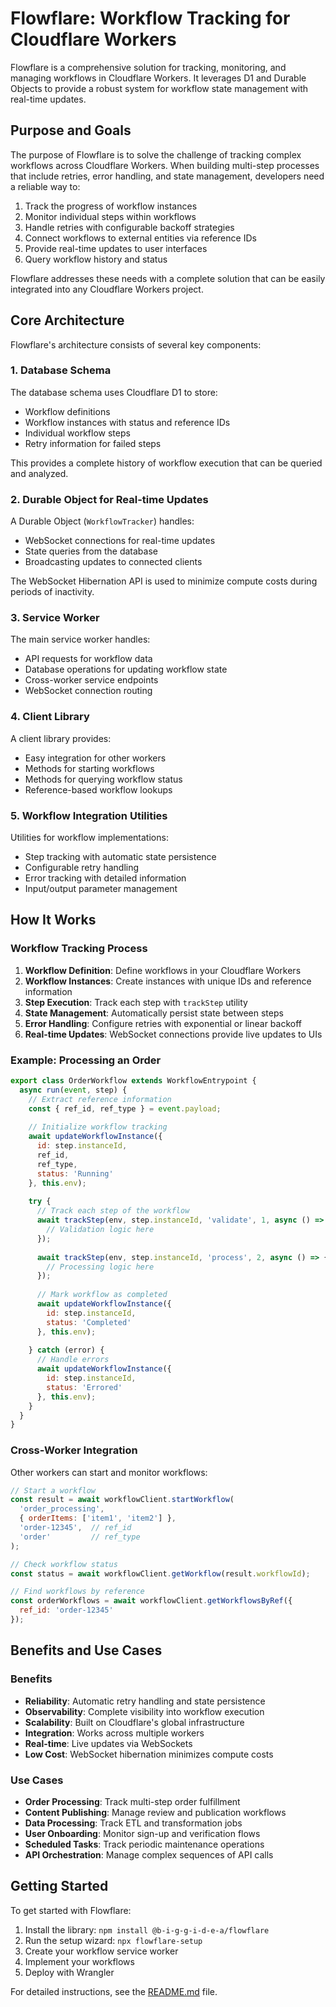 # Flowflare: Workflow Tracking for Cloudflare Workers

Flowflare is a comprehensive solution for tracking, monitoring, and managing workflows in Cloudflare Workers. It leverages D1 and Durable Objects to provide a robust system for workflow state management with real-time updates.

## Purpose and Goals

The purpose of Flowflare is to solve the challenge of tracking complex workflows across Cloudflare Workers. When building multi-step processes that include retries, error handling, and state management, developers need a reliable way to:

1. Track the progress of workflow instances
2. Monitor individual steps within workflows
3. Handle retries with configurable backoff strategies
4. Connect workflows to external entities via reference IDs
5. Provide real-time updates to user interfaces
6. Query workflow history and status

Flowflare addresses these needs with a complete solution that can be easily integrated into any Cloudflare Workers project.

## Core Architecture

Flowflare's architecture consists of several key components:

### 1. Database Schema

The database schema uses Cloudflare D1 to store:
- Workflow definitions
- Workflow instances with status and reference IDs
- Individual workflow steps
- Retry information for failed steps

This provides a complete history of workflow execution that can be queried and analyzed.

### 2. Durable Object for Real-time Updates

A Durable Object (`WorkflowTracker`) handles:
- WebSocket connections for real-time updates
- State queries from the database
- Broadcasting updates to connected clients

The WebSocket Hibernation API is used to minimize compute costs during periods of inactivity.

### 3. Service Worker

The main service worker handles:
- API requests for workflow data
- Database operations for updating workflow state
- Cross-worker service endpoints
- WebSocket connection routing

### 4. Client Library

A client library provides:
- Easy integration for other workers
- Methods for starting workflows
- Methods for querying workflow status
- Reference-based workflow lookups

### 5. Workflow Integration Utilities

Utilities for workflow implementations:
- Step tracking with automatic state persistence
- Configurable retry handling
- Error tracking with detailed information
- Input/output parameter management

## How It Works

### Workflow Tracking Process

1. **Workflow Definition**: Define workflows in your Cloudflare Workers
2. **Workflow Instances**: Create instances with unique IDs and reference information
3. **Step Execution**: Track each step with `trackStep` utility
4. **State Management**: Automatically persist state between steps
5. **Error Handling**: Configure retries with exponential or linear backoff
6. **Real-time Updates**: WebSocket connections provide live updates to UIs

### Example: Processing an Order

```javascript
export class OrderWorkflow extends WorkflowEntrypoint {
  async run(event, step) {
    // Extract reference information
    const { ref_id, ref_type } = event.payload;
    
    // Initialize workflow tracking
    await updateWorkflowInstance({
      id: step.instanceId,
      ref_id, 
      ref_type,
      status: 'Running'
    }, this.env);
    
    try {
      // Track each step of the workflow
      await trackStep(env, step.instanceId, 'validate', 1, async () => {
        // Validation logic here
      });
      
      await trackStep(env, step.instanceId, 'process', 2, async () => {
        // Processing logic here
      });
      
      // Mark workflow as completed
      await updateWorkflowInstance({
        id: step.instanceId,
        status: 'Completed'
      }, this.env);
      
    } catch (error) {
      // Handle errors
      await updateWorkflowInstance({
        id: step.instanceId,
        status: 'Errored'
      }, this.env);
    }
  }
}
```

### Cross-Worker Integration

Other workers can start and monitor workflows:

```javascript
// Start a workflow
const result = await workflowClient.startWorkflow(
  'order_processing',
  { orderItems: ['item1', 'item2'] },
  'order-12345',  // ref_id
  'order'         // ref_type
);

// Check workflow status
const status = await workflowClient.getWorkflow(result.workflowId);

// Find workflows by reference
const orderWorkflows = await workflowClient.getWorkflowsByRef({
  ref_id: 'order-12345'
});
```

## Benefits and Use Cases

### Benefits

- **Reliability**: Automatic retry handling and state persistence
- **Observability**: Complete visibility into workflow execution
- **Scalability**: Built on Cloudflare's global infrastructure
- **Integration**: Works across multiple workers
- **Real-time**: Live updates via WebSockets
- **Low Cost**: WebSocket hibernation minimizes compute costs

### Use Cases

- **Order Processing**: Track multi-step order fulfillment
- **Content Publishing**: Manage review and publication workflows
- **Data Processing**: Track ETL and transformation jobs
- **User Onboarding**: Monitor sign-up and verification flows
- **Scheduled Tasks**: Track periodic maintenance operations
- **API Orchestration**: Manage complex sequences of API calls

## Getting Started

To get started with Flowflare:

1. Install the library: `npm install @b-i-g-g-i-d-e-a/flowflare`
2. Run the setup wizard: `npx flowflare-setup`
3. Create your workflow service worker
4. Implement your workflows
5. Deploy with Wrangler

For detailed instructions, see the [README.md](./README.md) file.
